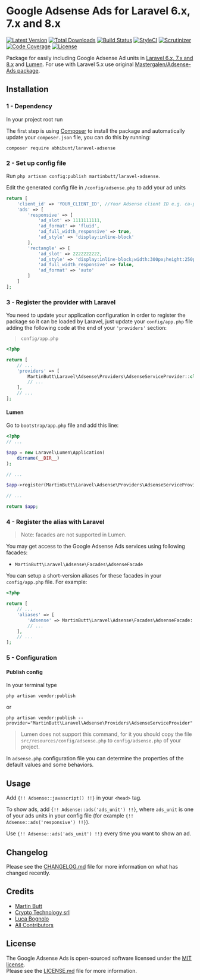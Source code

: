 # Google Adsense Ads for Laravel 6.x, 7.x and 8.x

[![Latest Version][ico-version]][link-packagist]
[![Total Downloads][ico-downloads]][link-downloads]
[![Build Status][ico-travis]][link-travis]
[![StyleCI][ico-styleci]][link-styleci]
[![Scrutinizer][ico-scrutinizer]][link-scrutinizer]
[![Code Coverage][ico-coverage]][link-coverage]
[![License][ico-license]][link-license]

Package for easily including Google Adsense Ad units in [Laravel 6.x, 7.x and 8.x][link-laravel] and [Lumen][link-lumen]. For use with Laravel 5.x use original [Mastergalen/Adsense-Ads package][link-mastergalen-adsense].

## Installation

### 1 - Dependency

In your project root run

The first step is using [Composer][link-composer] to install the package and automatically update your `composer.json` file, you can do this by running:

```shell
composer require abhibunt/laravel-adsense
```

### 2 - Set up config file

Run `php artisan config:publish martinbutt/laravel-adsense`.

Edit the generated config file in `/config/adsense.php` to add your ad units

```php
return [
    'client_id' => 'YOUR_CLIENT_ID', //Your Adsense client ID e.g. ca-pub-9508939161510421
    'ads' => [
        'responsive' => [
            'ad_slot' => 1111111111,
            'ad_format' => 'fluid',
            'ad_full_width_responsive' => true,
            'ad_style' => 'display:inline-block'
        ],
        'rectangle' => [
            'ad_slot' => 2222222222,
            'ad_style' => 'display:inline-block;width:300px;height:250px',
            'ad_full_width_responsive' => false,
            'ad_format' => 'auto'
        ]
    ]
];
```

### 3 - Register the provider with Laravel

You need to update your application configuration in order to register the package so it can be loaded by Laravel, just update your `config/app.php` file adding the following code at the end of your `'providers'` section:

> `config/app.php`

```php
<?php

return [
    // ...
    'providers' => [
        MartinButt\Laravel\Adsense\Providers\AdsenseServiceProvider::class,
        // ...
    ],
    // ...
];
```

#### Lumen

Go to `bootstrap/app.php` file and add this line:

```php
<?php
// ...

$app = new Laravel\Lumen\Application(
    dirname(__DIR__)
);

// ...

$app->register(MartinButt\Laravel\Adsense\Providers\AdsenseServiceProvider::class);

// ...

return $app;
```

### 4 - Register the alias with Laravel

> Note: facades are not supported in Lumen.

You may get access to the Google Adsense Ads services using following facades:

- `MartinButt\Laravel\Adsense\Facades\AdsenseFacade`

You can setup a short-version aliases for these facades in your `config/app.php` file. For example:

```php
<?php

return [
    // ...
    'aliases' => [
        'Adsense' => MartinButt\Laravel\Adsense\Facades\AdsenseFacade::class,
        // ...
    ],
    // ...
];
```

### 5 - Configuration

#### Publish config

In your terminal type

```shell
php artisan vendor:publish
```

or

```shell
php artisan vendor:publish --provider="MartinButt\Laravel\Adsense\Providers\AdsenseServiceProvider"
```

> Lumen does not support this command, for it you should copy the file `src/resources/config/adsense.php` to `config/adsense.php` of your project.

In `adsense.php` configuration file you can determine the properties of the default values and some behaviors.

## Usage
Add `{!! Adsense::javascript() !!}` in your `<head>` tag.

To show ads, add `{!! Adsense::ads('ads_unit') !!}`, where `ads_unit` is one of your ads units in your config file (for example `{!! Adsense::ads('responsive') !!}`).

Use `{!! Adsense::ads('ads_unit') !!}` every time you want to show an ad.

## Changelog

Please see the [CHANGELOG.md][link-changelog] file for more information on what has changed recently.

## Credits

- [Martin Butt][link-author]
- [Crypto Technology srl][link-coauthor1]
- [Luca Bognolo][link-coauthor2]
- [All Contributors][link-contributors]

## License

The Google Adsense Ads is open-sourced software licensed under the [MIT license][link-mit-license].  
Please see the [LICENSE.md][link-license] file for more information.

[ico-version]: https://img.shields.io/packagist/v/martinbutt/laravel-adsense.svg?style=flat-square
[ico-downloads]: https://img.shields.io/packagist/dt/martinbutt/laravel-adsense.svg?style=flat-square
[ico-travis]: https://img.shields.io/travis/martinbutt/laravel-adsense/master.svg?style=flat-square
[ico-styleci]: https://styleci.io/repos/359045604/shield?style=flat-square
[ico-scrutinizer]: https://scrutinizer-ci.com/g/martinbutt/laravel-adsense/badges/quality-score.png?b=master
[ico-coverage]: https://scrutinizer-ci.com/g/martinbutt/laravel-adsense/badges/coverage.png
[ico-license]: https://img.shields.io/packagist/l/martinbutt/laravel-adsense?style=flat-square

[link-packagist]: https://packagist.org/packages/martinbutt/laravel-adsense
[link-downloads]: https://packagist.org/packages/martinbutt/laravel-adsense
[link-travis]: https://travis-ci.com/martinbutt/laravel-adsense
[link-styleci]: https://styleci.io/repos/359045604
[link-scrutinizer]: https://scrutinizer-ci.com/g/martinbutt/laravel-adsense/?branch=master
[link-coverage]: https://scrutinizer-ci.com/g/martinbutt/laravel-adsense
[link-laravel]: https://laravel.com
[link-lumen]: https://lumen.laravel.com
[link-mastergalen-adsense]: https://github.com/Mastergalen/Adsense-Ads
[link-composer]: https://getcomposer.org
[link-license]: LICENSE.md
[link-changelog]: CHANGELOG.md
[link-author]: https://www.martinbutt.com
[link-coauthor1]: https://cryptotech.srl
[link-coauthor2]: https://bogny.eu
[link-contributors]: ../../contributors
[link-mit-license]: https://opensource.org/licenses/MIT
